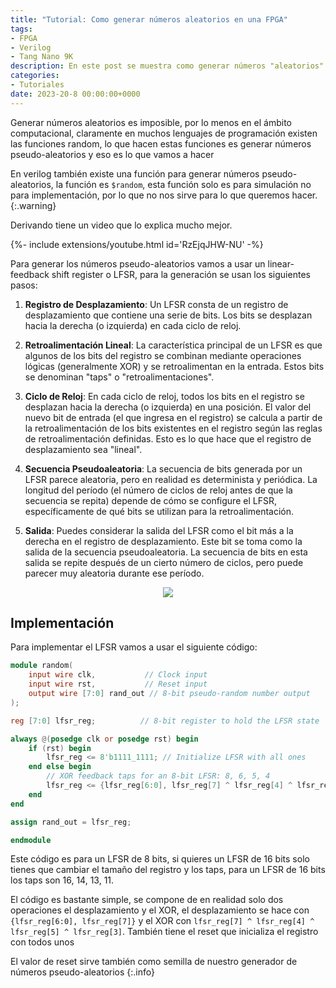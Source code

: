 ```yaml
---
title: "Tutorial: Como generar números aleatorios en una FPGA"
tags: 
- FPGA 
- Verilog 
- Tang Nano 9K
description: En este post se muestra como generar números "aleatorios" en una FPGA o mejor dicho pseudo-aleatorios.
categories:
- Tutoriales
date: 2023-20-8 00:00:00+0000
---
```

Generar números aleatorios es imposible, por lo menos en el ámbito computacional, claramente en muchos lenguajes de programación existen las funciones random, lo que hacen estas funciones es generar números pseudo-aleatorios y eso es lo que vamos a hacer

En verilog también existe una función para generar números pseudo-aleatorios, la función es `$random`, esta función solo es para simulación no para implementación, por lo que no nos sirve para lo que queremos hacer.
{:.warning}

Derivando tiene un video que lo explica mucho mejor.
<div>{%- include extensions/youtube.html id='RzEjqJHW-NU' -%}</div>

Para generar los números pseudo-aleatorios vamos a usar un linear-feedback shift register o LFSR, para la generación se usan los siguientes pasos:

1. **Registro de Desplazamiento**: Un LFSR consta de un registro de desplazamiento que contiene una serie de bits. Los bits se desplazan hacia la derecha (o izquierda) en cada ciclo de reloj.

2. **Retroalimentación Lineal**: La característica principal de un LFSR es que algunos de los bits del registro se combinan mediante operaciones lógicas (generalmente XOR) y se retroalimentan en la entrada. Estos bits se denominan "taps" o "retroalimentaciones".

3. **Ciclo de Reloj**: En cada ciclo de reloj, todos los bits en el registro se desplazan hacia la derecha (o izquierda) en una posición. El valor del nuevo bit de entrada (el que ingresa en el registro) se calcula a partir de la retroalimentación de los bits existentes en el registro según las reglas de retroalimentación definidas. Esto es lo que hace que el registro de desplazamiento sea "lineal".

4. **Secuencia Pseudoaleatoria**: La secuencia de bits generada por un LFSR parece aleatoria, pero en realidad es determinista y periódica. La longitud del período (el número de ciclos de reloj antes de que la secuencia se repita) depende de cómo se configure el LFSR, específicamente de qué bits se utilizan para la retroalimentación.

5. **Salida**: Puedes considerar la salida del LFSR como el bit más a la derecha en el registro de desplazamiento. Este bit se toma como la salida de la secuencia pseudoaleatoria. La secuencia de bits en esta salida se repite después de un cierto número de ciclos, pero puede parecer muy aleatoria durante ese período.

<p align="center">
  <img src="https://upload.wikimedia.org/wikipedia/commons/9/99/Lfsr.gif" />
</p>

## Implementación
Para implementar el LFSR vamos a usar el siguiente código:
```verilog
module random(
    input wire clk,           // Clock input
    input wire rst,           // Reset input
    output wire [7:0] rand_out // 8-bit pseudo-random number output
);

reg [7:0] lfsr_reg;          // 8-bit register to hold the LFSR state

always @(posedge clk or posedge rst) begin
    if (rst) begin
        lfsr_reg <= 8'b1111_1111; // Initialize LFSR with all ones
    end else begin
        // XOR feedback taps for an 8-bit LFSR: 8, 6, 5, 4
        lfsr_reg <= {lfsr_reg[6:0], lfsr_reg[7] ^ lfsr_reg[4] ^ lfsr_reg[5] ^ lfsr_reg[3]};
    end
end

assign rand_out = lfsr_reg;

endmodule
```
Este código es para un LFSR de 8 bits, si quieres un LFSR de 16 bits solo tienes que cambiar el tamaño del registro y los taps, para un LFSR de 16 bits los taps son 16, 14, 13, 11.

El código es bastante simple, se compone de en realidad solo dos operaciones el desplazamiento y el XOR, el desplazamiento se hace con `{lfsr_reg[6:0], lfsr_reg[7]}` y el XOR con `lfsr_reg[7] ^ lfsr_reg[4] ^ lfsr_reg[5] ^ lfsr_reg[3]`. También tiene el reset que inicializa el registro con todos unos

El valor de reset sirve también como semilla de nuestro generador de números pseudo-aleatorios
{:.info}
